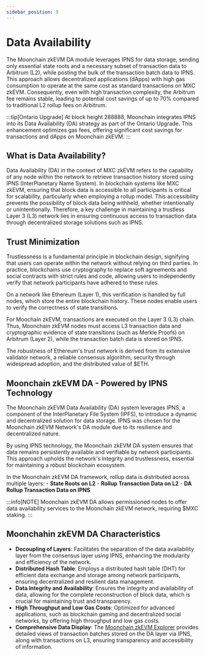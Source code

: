 ```yaml
---
sidebar_position: 9
---
```


# Data Availability

The Moonchain zkEVM DA module leverages IPNS for data storage, sending only essential state roots and a necessary subset of transaction data to Arbitrum (L2), while posting the bulk of the transaction batch data to IPNS. This approach allows decentralized applications (dApps) with high gas consumption to operate at the same cost as standard transactions on MXC zkEVM. Consequently, even with high transaction complexity, the Arbitrum fee remains stable, leading to potential cost savings of up to 70% compared to traditional L2 rollup fees on Arbitrum.

:::tip[Ontario Upgrade]
At block height 288888, Moonchain integrates IPNS into its Data Availability (DA) strategy as part of the Ontario Upgrade. This enhancement optimizes gas fees, offering significant cost savings for transactions and dApps on Moonchain zkEVM.
:::

## What is Data Availability?

Data Availability (DA) in the context of MXC zkEVM refers to the capability of any node within the network to retrieve transaction history stored using IPNS (InterPlanetary Name System). In blockchain systems like MXC zkEVM, ensuring that block data is accessible to all participants is critical for scalability, particularly when employing a rollup model. This accessibility prevents the possibility of block data being withheld, whether intentionally or unintentionally. Therefore, a key challenge in maintaining a trustless Layer 3 (L3) network lies in ensuring continuous access to transaction data through decentralized storage solutions such as IPNS.

## Trust Minimization

Trustlessness is a fundamental principle in blockchain design, signifying that users can operate within the network without relying on third parties. In practice, blockchains use cryptography to replace soft agreements and social contracts with strict rules and code, allowing users to independently verify that network participants have adhered to these rules.

On a network like Ethereum (Layer 1), this verification is handled by full nodes, which store the entire blockchain history. These nodes enable users to verify the correctness of state transitions.

For Moochain zkEVM, transactions are executed on the Layer 3 (L3) chain. Thus, Moonchain zkEVM nodes must access L3 transaction data and cryptographic evidence of state transitions (such as Merkle Proofs) on Arbitrum (Layer 2), while the transaction batch data is stored on IPNS.

The robustness of Ethereum's trust network is derived from its extensive validator network, a reliable consensus algorithm, security through widespread adoption, and the distributed value of $ETH.

## Moonchain zkEVM DA - Powered by IPNS Technology

The Moonchain zkEVM Data Availability (DA) system leverages IPNS, a component of the InterPlanetary File System (IPFS), to introduce a dynamic and decentralized solution for data storage. IPNS was chosen for the Moonchain zkEVM Network's DA module due to its resilience and decentralized nature.

By using IPNS technology, the Moonchain zkEVM DA system ensures that data remains persistently available and verifiable by network participants. This approach upholds the network's integrity and trustlessness, essential for maintaining a robust blockchain ecosystem.

In the Moonchain zkEVM DA framework, rollup data is distributed across multiple layers:
    - **State Roots on L2**
    - **Rollup Transaction Data on L2**
    - **DA Rollup Transaction Data on IPNS**

:::info[NOTE]
Moonchain zkEVM DA allows permissioned nodes to offer data availability services to the Moonchain zkEVM network, requiring $MXC staking.
:::

## Moonchahin zkEVM DA Characteristics

- **Decoupling of Layers**: Facilitates the separation of the data availability layer from the consensus layer using IPNS, enhancing the modularity and efficiency of the network.
- **Distributed Hash Table**: Employs a distributed hash table (DHT) for efficient data exchange and storage among network participants, ensuring decentralized and resilient data management.
- **Data Integrity and Availability**: Ensures the integrity and availability of data, allowing for the complete reconstruction of block data, which is crucial for maintaining trust and transparency.
- **High Throughput and Low Gas Costs**: Optimized for advanced applications, such as blockchain gaming and decentralized social networks, by offering high throughput and low gas costs.
- **Comprehensive Data Display**: The [Moonchain zkEVM Explorer](https://explorer.moonchain.com/) provides detailed views of transaction batches stored on the DA layer via IPNS, along with transactions on L3, ensuring transparency and accessibility of information.